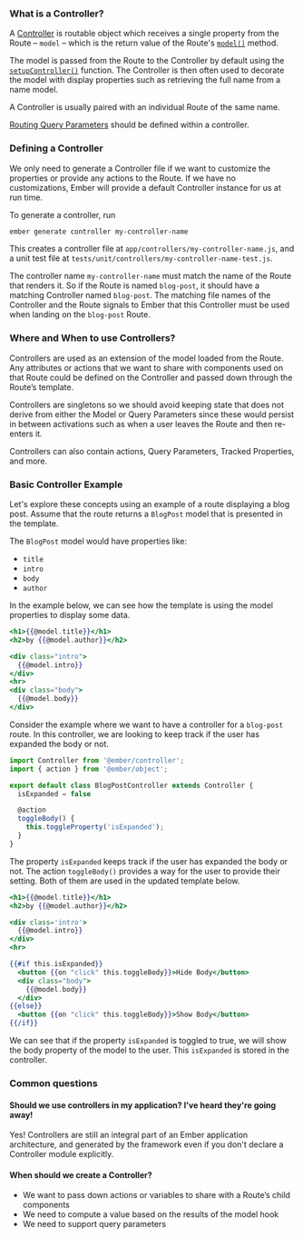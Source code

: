 ### What is a Controller?

A [Controller](https://api.emberjs.com/ember/3.15/classes/Controller) is routable object which receives a single property from the Route – `model` – which is the return value of the Route's [`model()`](https://api.emberjs.com/ember/3.15/classes/Route/methods/model?anchor=model) method.

The model is passed from the Route to the Controller by default using the [`setupController()`](https://api.emberjs.com/ember/3.15/classes/Route/methods/setupController?anchor=setupController) function. The Controller is then often used to decorate the model with display properties such as retrieving the full name from a name model.

A Controller is usually paired with an individual Route of the same name.

[Routing Query Parameters](../query-params/) should be defined within a controller.

### Defining a Controller

We only need to generate a Controller file if we want to customize the properties or provide any actions to the Route. If we have no customizations, Ember will provide a default Controller instance for us at run time.

To generate a controller, run
```bash
ember generate controller my-controller-name
```

This creates a controller file at `app/controllers/my-controller-name.js`, and a unit test file at `tests/unit/controllers/my-controller-name-test.js`.

The controller name `my-controller-name` must match the name of the Route that renders it. So if the Route is named `blog-post`, it should have a matching Controller named `blog-post`. The matching file names of the Controller and the Route signals to Ember that this Controller must be used when landing on the `blog-post` Route.

### Where and When to use Controllers?

Controllers are used as an extension of the model loaded from the Route. Any attributes or actions that we want to share with components used on that Route could be defined on the Controller and passed down through the Route’s template.

Controllers are singletons so we should avoid keeping state that does not derive from either the Model or Query Parameters since these would persist in between activations such as when a user leaves the Route and then re-enters it.

Controllers can also contain actions, Query Parameters, Tracked Properties, and more.

### Basic Controller Example

Let's explore these concepts using an example of a route displaying a blog post. Assume that the route returns a `BlogPost` model that is presented in the template.

The `BlogPost` model would have properties like:

* `title`
* `intro`
* `body`
* `author`

In the example below, we can see how the template is using the model properties to display some data.

```handlebars {data-filename=app/templates/blog-post.hbs}
<h1>{{@model.title}}</h1>
<h2>by {{@model.author}}</h2>

<div class="intro">
  {{@model.intro}}
</div>
<hr>
<div class="body">
  {{@model.body}}
</div>
```

Consider the example where we want to have a controller for a `blog-post` route. In this controller, we are looking to keep track if the user has expanded the body or not.

```javascript {data-filename=app/controllers/blog-post.js}
import Controller from '@ember/controller';
import { action } from '@ember/object';

export default class BlogPostController extends Controller {
  isExpanded = false

  @action
  toggleBody() {
    this.toggleProperty('isExpanded');
  }
}
```

The property `isExpanded` keeps track if the user has expanded the body or not. The action `toggleBody()` provides a way for the user to provide their setting. Both of them are used in the updated template below.

```handlebars {data-filename=app/templates/blog-post.hbs}
<h1>{{@model.title}}</h1>
<h2>by {{@model.author}}</h2>

<div class='intro'>
  {{@model.intro}}
</div>
<hr>

{{#if this.isExpanded}}
  <button {{on "click" this.toggleBody}}>Hide Body</button>
  <div class="body">
    {{@model.body}}
  </div>
{{else}}
  <button {{on "click" this.toggleBody}}>Show Body</button>
{{/if}}
```

We can see that if the property `isExpanded` is toggled to true, we will show the body property of the model to the user. This `isExpanded` is stored in the controller.

### Common questions

#### Should we use controllers in my application? I've heard they're going away!

Yes! Controllers are still an integral part of an Ember application architecture, and generated by the framework even if you don't declare a Controller module explicitly.

#### When should we create a Controller?

* We want to pass down actions or variables to share with a Route’s child components
* We need to compute a value based on the results of the model hook
* We need to support query parameters
